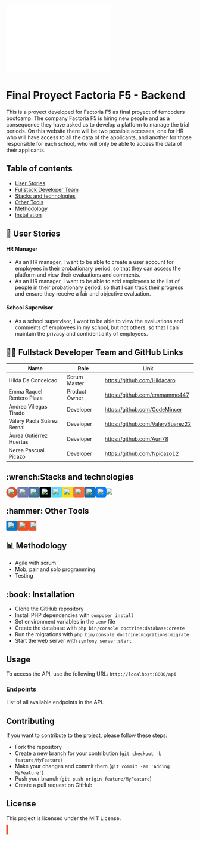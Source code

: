 <img src="/public/assets/logo.png" alt="Logo de mi proyecto">

<h1>Final Proyect Factoria F5 - Backend</h1>
<p>This is a proyect developed for Factoria F5 as final proyect of femcoders bootcamp.
The company Factoría F5 is hiring new people and as a consequence they have asked us to develop a platform to manage the trial periods.
On this website there will be two possible accesses, one for HR who will have access to all the data of the applicants, and another for those responsible for each school, who will only be able to access the data of their applicants.</p>

## Table of contents
- [User Stories](#user-stories)
- [Fullstack Developer Team](#Fullstack-Developer-Team)
- [Stacks and technologies](#stacks-and-technologies)
- [Other Tools](#other-tools)
- [Methodology](#methodology)
- [Installation](#installation)


<h2 id="User-Stories"><span class="emoji">📝</span>
User Stories</h2> 
<h4>HR Manager</h4>
<ul>
  <li>As an HR manager, I want to be able to create a user account for employees in their probationary period, so that they can access the platform and view their evaluations and comments.</li>
  <li>As an HR manager, I want to be able to add employees to the list of people in their probationary period, so that I can track their progress and ensure they receive a fair and objective evaluation.</li>
 
</ul>

<h4>School Supervisor</h4>
<ul>
  <li>As a school supervisor, I want to be able to view the evaluations and comments of employees in my school, but not others, so that I can maintain the privacy and confidentiality of employees.</li>
</ul>




<h2 id="Fullstack-Developer-Team"><span class="emoji">👩‍💻</span> Fullstack Developer Team and GitHub Links</h2>

<table>
  <thead>
    <tr>
      <th>Name</th>
      <th>Role</th>
      <th>Link</th>
    </tr>
  </thead>
  <tbody>
    <tr>
      <td>Hilda Da Conceicao</td>
      <td>Scrum Master</td>
      <td><a href="https://github.com/Hildacaro">https://github.com/Hildacaro</a></td>
    </tr>
    <tr>
      <td>Emma Raquel Rentero Plaza</td>
      <td>Product Owner</td>
      <td><a href="https://github.com/emmamme447">https://github.com/emmamme447</a></td>
    </tr>
    <tr>
      <td>Andrea Villegas Tirado</td>
      <td>Developer</td>
      <td><a href="https://github.com/CodeMincer">https://github.com/CodeMincer</a></td>
    </tr>
    <tr>
      <td>Válery Paola Suárez Bernal</td>
      <td>Developer</td>
      <td><a href="https://github.com/ValerySuarez22">https://github.com/ValerySuarez22</a></td>
    </tr>
    <tr>
      <td>Áurea Gutiérrez Huertas</td>
      <td>Developer</td>
      <td><a href="https://github.com/Auri78">https://github.com/Auri78</a></td>
    </tr>
    <tr>
      <td>Nerea Pascual Picazo</td>
      <td>Developer</td>
      <td><a href="https://github.com/Npicazo12">https://github.com/Npicazo12</a></td>
    </tr>
  </tbody>
</table>


<h2 id="Stacks-and-technologies">
<span class="emoji">:wrench:</span>Stacks and technologies</h2> 

<span style="border-radius: 30px; background-color: #E34F26; padding: 5px;">
    <img height="30" src="https://img.shields.io/badge/-HTML5-orange?style=flat-square&logo=html5&logoColor=white"/>
</span>
<span style="border-radius: 3px; background-color: #777BB4; padding: 5px;">
    <img height="30" src="https://img.shields.io/badge/-PHP-8892BF?style=flat-square&logo=php&logoColor=white"/>
</span>
<span style="border-radius: 3px; background-color: #4479A1; padding: 5px;">
    <img height="30" src="https://img.shields.io/badge/-MySQL-blue?style=flat-square&logo=mysql&logoColor=white"/>
</span>
<span style="border-radius: 3px; background-color: #000000; padding: 5px;">
    <img height="30" src="https://img.shields.io/badge/-Symfony-black?style=flat-square&logo=symfony&logoColor=white"/>
</span>
<span style="border-radius: 3px; background-color: #61DAFB; padding: 5px;">
    <img height="30" src="https://img.shields.io/badge/-React-61DAFB?style=flat-square&logo=react&logoColor=white"/>
</span>
<span style="border-radius: 3px; background-color: #F7DF1E; padding: 5px;">
    <img height="30" src="https://img.shields.io/badge/-JavaScript-F7DF1E?style=flat-square&logo=javascript&logoColor=white"/>
</span>
<span style="border-radius: 3px; background-color: #FF6C37; padding: 5px;">
    <img height="30" src="https://img.shields.io/badge/-Postman-FF6C37?style=flat-square&logo=postman&logoColor=white"/>
</span>
<span style="border-radius: 3px; background-color: #1572B6; padding: 5px;">
    <img height="30" src="https://img.shields.io/badge/-CSS-1572B6?style=flat-square&logo=css3&logoColor=white"/>
</span>
<span style="border-radius: 5px; background-color: #007FFF; padding: 5px;">
    <img height="30" src="https://img.shields.io/badge/-PHPMyAdmin-9cf?style=flat-square&logo=php&logoColor=white"/>
</span>
<span class="badge badge-primary" style="border-radius: 5px;">
    <img height="30" src="https://img.shields.io/badge/-Bootstrap-563D7C?style=flat-square&logo=bootstrap&logoColor=white"/>
</span>


<h2 id="Other-Tools"><span class="emoji">:hammer:</span>
Other Tools</h2> 
<span style="border-radius: 3px; background-color: #007ACC; padding: 5px;">
    <img height="30" src="https://img.shields.io/badge/-Visual%20Studio%20Code-007ACC?style=flat-square&logo=visual-studio-code&logoColor=white"/>
</span>
<span style="border-radius: 3px; background-color: #F24E1E; padding: 5px;">
    <img height="30" src="https://img.shields.io/badge/-Figma-F24E1E?style=flat-square&logo=figma&logoColor=white"/>
</span>
<span style="border-radius: 3px; background-color: #F05032; padding: 5px;">
    <img height="30" src="https://img.shields.io/badge/-Git-F05032?style=flat-square&logo=git&logoColor=white"/>


<h2 id="Methodology"><span class="emoji">📊</span>
Methodology</h2>
<ul>
  <li>Agile with scrum</li>
  <li>Mob, pair and solo programming</>
  <li>Testing</li>
  </ul>





<h2 id="Installation"><span class="emoji">:book:</span>
Installation</h2> 
<ul>
  <li>Clone the GitHub repository</li>
  <li>Install PHP dependencies with <code>composer install</code></li>
  <li>Set environment variables in the <code>.env</code> file</li>
  <li>Create the database with <code>php bin/console doctrine:database:create</code></li>
  <li>Run the migrations with <code>php bin/console doctrine:migrations:migrate</code></li>
  <li>Start the web server with <code>symfony server:start</code></li>
</ul>
<h2>Usage</h2>
<p>To access the API, use the following URL: <code>http://localhost:8000/api</code></p>
<h3>Endpoints</h3>
<p>List of all available endpoints in the API.</p>
<h2>Contributing</h2>
<p>If you want to contribute to the project, please follow these steps:</p>
<ul>
  <li>Fork the repository</li>
  <li>Create a new branch for your contribution (<code>git checkout -b feature/MyFeature</code>)</li>
  <li>Make your changes and commit them (<code>git commit -am 'Adding MyFeature'</code>)</li>
  <li>Push your branch (<code>git push origin feature/MyFeature</code>)</li>
  <li>Create a pull request on GitHub</li>
</ul>
<h2>License</h2>
<p>This project is licensed under the MIT License.</p>


